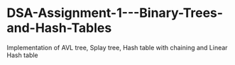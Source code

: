 # DSA-Assignment-1---Binary-Trees-and-Hash-Tables
Implementation of AVL tree, Splay tree, Hash table with chaining and Linear Hash table
